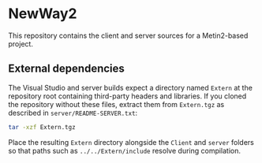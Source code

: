 # NewWay2

This repository contains the client and server sources for a Metin2-based project.

## External dependencies

The Visual Studio and server builds expect a directory named `Extern` at the repository
root containing third-party headers and libraries. If you cloned the repository
without these files, extract them from `Extern.tgz` as described in
`server/README-SERVER.txt`:

```bash
tar -xzf Extern.tgz
```

Place the resulting `Extern` directory alongside the `Client` and `server`
folders so that paths such as `../../Extern/include` resolve during compilation.
